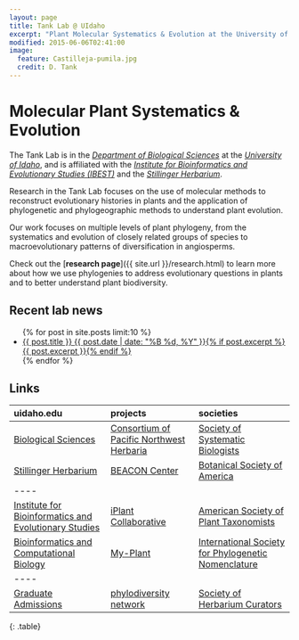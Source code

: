 ```yaml
---
layout: page
title: Tank Lab @ UIdaho
excerpt: "Plant Molecular Systematics & Evolution at the University of Idaho"
modified: 2015-06-06T02:41:00
image:
  feature: Castilleja-pumila.jpg
  credit: D. Tank
---
```

# Molecular Plant Systematics & Evolution

The Tank Lab is in the [*Department of Biological Sciences*](http://www.uidaho.edu/sci/biology) at the [*University of Idaho*](http://www.uidaho.edu), and is affiliated with the [*Institute for Bioinformatics and Evolutionary Studies (IBEST)*](http://www.ibest.uidaho.edu) and the [*Stillinger Herbarium*](http://www.uidaho.edu/herbarium).

Research in the Tank Lab focuses on the use of molecular methods to reconstruct evolutionary  histories in plants and the application of phylogenetic and phylogeographic methods to understand plant evolution. 

Our work focuses on multiple levels of plant phylogeny, from the systematics and evolution of closely related groups of species to macroevolutionary patterns of diversification in angiosperms.   

Check out the [**research page**]({{ site.url }}/research.html) to learn more about how we use phylogenies to address evolutionary questions in plants and to better understand plant biodiversity.

## Recent lab news

<ul class="post-list">
{% for post in site.posts limit:10 %} 
  <li><article><a href="{{ site.url }}{{ post.url }}">{{ post.title }} <span class="entry-date"><time datetime="{{ post.date | date_to_xmlschema }}">{{ post.date | date: "%B %d, %Y" }}</time></span>{% if post.excerpt %} <span class="excerpt">{{ post.excerpt }}</span>{% endif %}</a></article></li>
{% endfor %}
</ul>

## Links

| uidaho.edu | projects | societies |
|:--------|:-------|:--------|
| [Biological Sciences](http://www.uidaho.edu/sci/biology)   | [Consortium of Pacific Northwest Herbaria](http://pnwherbaria.org/)   | [Society of Systematic Biologists](http://systbiol.org/)   |
| [Stillinger Herbarium](http://www.uidaho.edu/herbarium)   | [BEACON Center](http://beacon-center.org/)   | [Botanical Society of America](http://www.botany.org/)   |
|----
| [Institute for Bioinformatics and Evolutionary Studies](http://www.ibest.uidaho.edu)   | [iPlant Collaborative](http://www.iplantcollaborative.org)   | [American Society of Plant Taxonomists](http://www.aspt.net/)   |
| [Bioinformatics and Computational Biology](http://www.uidaho.edu/cogs/bcb)   | [My-Plant](https://my-plant.org)   | [International Society for Phylogenetic Nomenclature](http://phylonames.org/)   |
|----
| [Graduate Admissions](http://www.uidaho.edu/cogs/admissions)   | [phylodiversity network](http://phylodiversity.net/)   | [Society of Herbarium Curators](http://www.herbariumcurators.org/)   |
{: .table}

[^1]: Example: *domain.com/category-name/post-title*